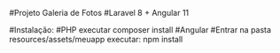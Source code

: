 #Projeto Galeria de Fotos
#Laravel 8 + Angular 11

#Instalação:
#PHP
executar composer install
#Angular
#Entrar na pasta resources/assets/meuapp
executar: npm install